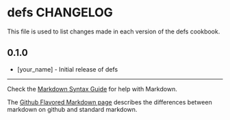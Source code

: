 defs CHANGELOG
==============

This file is used to list changes made in each version of the defs cookbook.

0.1.0
-----
- [your_name] - Initial release of defs

- - -
Check the [Markdown Syntax Guide](http://daringfireball.net/projects/markdown/syntax) for help with Markdown.

The [Github Flavored Markdown page](http://github.github.com/github-flavored-markdown/) describes the differences between markdown on github and standard markdown.
